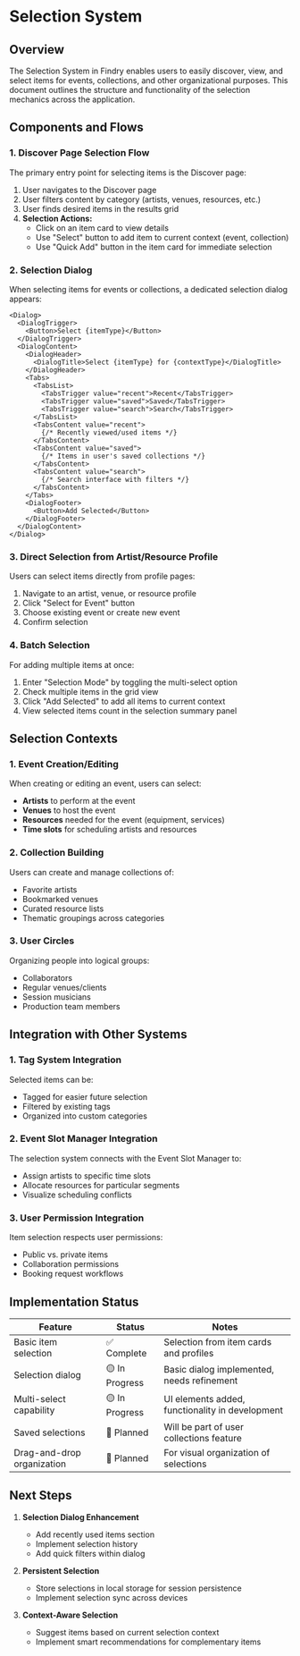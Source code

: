 # Selection System

## Overview

The Selection System in Findry enables users to easily discover, view, and select items for events, collections, and other organizational purposes. This document outlines the structure and functionality of the selection mechanics across the application.

## Components and Flows

### 1. Discover Page Selection Flow

The primary entry point for selecting items is the Discover page:

1. User navigates to the Discover page
2. User filters content by category (artists, venues, resources, etc.)
3. User finds desired items in the results grid
4. **Selection Actions:**
   - Click on an item card to view details
   - Use "Select" button to add item to current context (event, collection)
   - Use "Quick Add" button in the item card for immediate selection

### 2. Selection Dialog

When selecting items for events or collections, a dedicated selection dialog appears:

```tsx
<Dialog>
  <DialogTrigger>
    <Button>Select {itemType}</Button>
  </DialogTrigger>
  <DialogContent>
    <DialogHeader>
      <DialogTitle>Select {itemType} for {contextType}</DialogTitle>
    </DialogHeader>
    <Tabs>
      <TabsList>
        <TabsTrigger value="recent">Recent</TabsTrigger>
        <TabsTrigger value="saved">Saved</TabsTrigger>
        <TabsTrigger value="search">Search</TabsTrigger>
      </TabsList>
      <TabsContent value="recent">
        {/* Recently viewed/used items */}
      </TabsContent>
      <TabsContent value="saved">
        {/* Items in user's saved collections */}
      </TabsContent>
      <TabsContent value="search">
        {/* Search interface with filters */}
      </TabsContent>
    </Tabs>
    <DialogFooter>
      <Button>Add Selected</Button>
    </DialogFooter>
  </DialogContent>
</Dialog>
```

### 3. Direct Selection from Artist/Resource Profile

Users can select items directly from profile pages:

1. Navigate to an artist, venue, or resource profile
2. Click "Select for Event" button
3. Choose existing event or create new event
4. Confirm selection

### 4. Batch Selection

For adding multiple items at once:

1. Enter "Selection Mode" by toggling the multi-select option
2. Check multiple items in the grid view
3. Click "Add Selected" to add all items to current context
4. View selected items count in the selection summary panel

## Selection Contexts

### 1. Event Creation/Editing

When creating or editing an event, users can select:

- **Artists** to perform at the event
- **Venues** to host the event
- **Resources** needed for the event (equipment, services)
- **Time slots** for scheduling artists and resources

### 2. Collection Building

Users can create and manage collections of:

- Favorite artists
- Bookmarked venues
- Curated resource lists
- Thematic groupings across categories

### 3. User Circles

Organizing people into logical groups:

- Collaborators
- Regular venues/clients
- Session musicians
- Production team members

## Integration with Other Systems

### 1. Tag System Integration

Selected items can be:
- Tagged for easier future selection
- Filtered by existing tags
- Organized into custom categories

### 2. Event Slot Manager Integration

The selection system connects with the Event Slot Manager to:
- Assign artists to specific time slots
- Allocate resources for particular segments
- Visualize scheduling conflicts

### 3. User Permission Integration

Item selection respects user permissions:
- Public vs. private items
- Collaboration permissions
- Booking request workflows

## Implementation Status

| Feature | Status | Notes |
|---------|--------|-------|
| Basic item selection | ✅ Complete | Selection from item cards and profiles |
| Selection dialog | 🟡 In Progress | Basic dialog implemented, needs refinement |
| Multi-select capability | 🟡 In Progress | UI elements added, functionality in development |
| Saved selections | 🔴 Planned | Will be part of user collections feature |
| Drag-and-drop organization | 🔴 Planned | For visual organization of selections |

## Next Steps

1. **Selection Dialog Enhancement**
   - Add recently used items section
   - Implement selection history
   - Add quick filters within dialog

2. **Persistent Selection**
   - Store selections in local storage for session persistence
   - Implement selection sync across devices

3. **Context-Aware Selection**
   - Suggest items based on current selection context
   - Implement smart recommendations for complementary items 